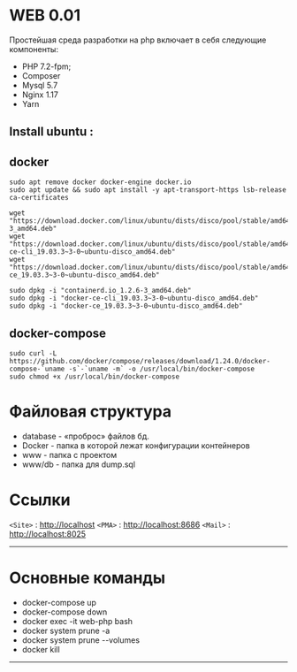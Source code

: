 # WEB 0.01

Простейшая среда разработки на php включает в себя следующие компоненты:

- PHP 7.2-fpm;
- Composer
- Mysql 5.7
- Nginx 1.17
- Yarn

Install ubuntu :
------------
## docker 

	sudo apt remove docker docker-engine docker.io
	sudo apt update && sudo apt install -y apt-transport-https lsb-release ca-certificates
	
	wget "https://download.docker.com/linux/ubuntu/dists/disco/pool/stable/amd64/containerd.io_1.2.6-3_amd64.deb"
	wget "https://download.docker.com/linux/ubuntu/dists/disco/pool/stable/amd64/docker-ce-cli_19.03.3~3-0~ubuntu-disco_amd64.deb"
	wget "https://download.docker.com/linux/ubuntu/dists/disco/pool/stable/amd64/docker-ce_19.03.3~3-0~ubuntu-disco_amd64.deb"
	
	sudo dpkg -i "containerd.io_1.2.6-3_amd64.deb"
	sudo dpkg -i "docker-ce-cli_19.03.3~3-0~ubuntu-disco_amd64.deb"
	sudo dpkg -i "docker-ce_19.03.3~3-0~ubuntu-disco_amd64.deb"

## docker-compose
	sudo curl -L https://github.com/docker/compose/releases/download/1.24.0/docker-compose-`uname -s`-`uname -m` -o /usr/local/bin/docker-compose
	sudo chmod +x /usr/local/bin/docker-compose

# Файловая структура
-  database - «проброс» файлов бд.
-  Docker - папка в которой лежат конфигурации контейнеров
-  www - папка с проектом
-  www/db -  папка для dump.sql

# Ссылки 
`<Site>` : <http://localhost>
`<PMA>` : <http://localhost:8686>
`<Mail>` : <http://localhost:8025>

------------

# Основные команды
- docker-compose up
- docker-compose down
- docker exec -it web-php bash
- docker system prune -a
- docker system prune --volumes
- docker kill

------------
